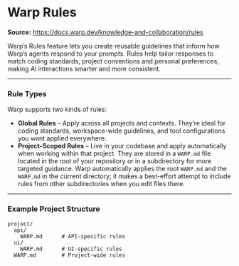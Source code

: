 # Warp Rules

**Source:** https://docs.warp.dev/knowledge-and-collaboration/rules

Warp’s Rules feature lets you create reusable guidelines that inform how Warp’s agents respond to your prompts. Rules help tailor responses to match coding standards, project conventions and personal preferences, making AI interactions smarter and more consistent.

---

### Rule Types

Warp supports two kinds of rules:

-   **Global Rules** – Apply across all projects and contexts. They’re ideal for coding standards, workspace-wide guidelines, and tool configurations you want applied everywhere.
-   **Project-Scoped Rules** – Live in your codebase and apply automatically when working within that project. They are stored in a `WARP.md` file located in the root of your repository or in a subdirectory for more targeted guidance. Warp automatically applies the root `WARP.md` and the `WARP.md` in the current directory; it makes a best-effort attempt to include rules from other subdirectories when you edit files there.

---

### Example Project Structure

```
project/
  api/
    WARP.md      # API-specific rules
  ui/
    WARP.md      # UI-specific rules
  WARP.md        # Project-wide rules
```